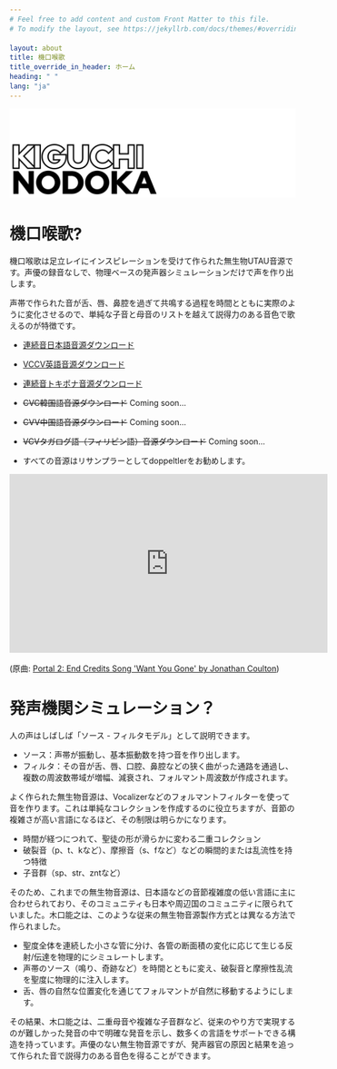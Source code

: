 ```yaml
---
# Feel free to add content and custom Front Matter to this file.
# To modify the layout, see https://jekyllrb.com/docs/themes/#overriding-theme-defaults

layout: about
title: 機口喉歌
title_override_in_header: ホーム
heading: " "
lang: "ja"
---
```


![機口喉歌](/assets/images/images/kiguchi_nodoka.png)

# 機口喉歌?

機口喉歌は足立レイにインスピレーションを受けて作られた無生物UTAU音源です。声優の録音なしで、物理ベースの発声器シミュレーションだけで声を作り出します。

声帯で作られた音が舌、唇、鼻腔を過ぎて共鳴する過程を時間とともに実際のように変化させるので、単純な子音と母音のリストを越えて説得力のある音色で歌えるのが特徴です。

* [連続音日本語音源ダウンロード](https://github.com/yangpa-onyon/kiguchi-nodoka-official-web/releases/download/beta_0.1.1/KIGUCHI_NODOKA_JA.zip)

* [VCCV英語音源ダウンロード](https://github.com/yangpa-onyon/kiguchi-nodoka-official-web/releases/download/beta_0.1.1/KIGUCHI_NODOKA_EN.zip)

* [連続音トキポナ音源ダウンロード](https://github.com/yangpa-onyon/kiguchi-nodoka-official-web/releases/download/beta_0.1.1/KIGUCHI_NODOKA_TOK.zip)

* ~~CVC韓国語音源ダウンロード~~ Coming soon...

* ~~CVV中国語音源ダウンロード~~ Coming soon...

* ~~VCVタガログ語（フィリピン語）音源ダウンロード~~ Coming soon...

* すべての音源はリサンプラーとしてdoppeltlerをお勧めします。

<iframe width="560" height="315" src="https://www.youtube.com/embed/slL1QwSWpvI?si=WrZ83hVeWAhk1DkZ" title="YouTube video player" frameborder="0" allow="accelerometer; autoplay; clipboard-write; encrypted-media; gyroscope; picture-in-picture; web-share" referrerpolicy="strict-origin-when-cross-origin" allowfullscreen></iframe>

(原曲: [Portal 2: End Credits Song 'Want You Gone' by Jonathan Coulton](https://youtu.be/dVVZaZ8yO6o?feature=shared))

# 発声機関シミュレーション？

人の声はしばしば「ソース - フィルタモデル」として説明できます。

* ソース：声帯が振動し、基本振動数を持つ音を作り出します。
* フィルタ：その音が舌、唇、口腔、鼻腔などの狭く曲がった通路を通過し、複数の周波数帯域が増幅、減衰され、フォルマント周波数が作成されます。

よく作られた無生物音源は、Vocalizerなどのフォルマントフィルターを使って音を作ります。これは単純なコレクションを作成するのに役立ちますが、音節の複雑さが高い言語になるほど、その制限は明らかになります。

* 時間が経つにつれて、聖徒の形が滑らかに変わる二重コレクション
* 破裂音（p、t、kなど）、摩擦音（s、fなど）などの瞬間的または乱流性を持つ特徴
* 子音群（sp、str、zntなど）

そのため、これまでの無生物音源は、日本語などの音節複雑度の低い言語に主に合わせられており、そのコミュニティも日本や周辺国のコミュニティに限られていました。木口能之は、このような従来の無生物音源製作方式とは異なる方法で作られました。

* 聖度全体を連続した小さな管に分け、各管の断面積の変化に応じて生じる反射/伝達を物理的にシミュレートします。
* 声帯のソース（鳴り、奇跡など）を時間とともに変え、破裂音と摩擦性乱流を聖度に物理的に注入します。
* 舌、唇の自然な位置変化を通じてフォルマントが自然に移動するようにします。

その結果、木口能之は、二重母音や複雑な子音群など、従来のやり方で実現するのが難しかった発音の中で明確な発音を示し、数多くの言語をサポートできる構造を持っています。声優のない無生物音源ですが、発声器官の原因と結果を追って作られた音で説得力のある音色を得ることができます。